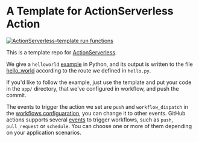 # A Template for ActionServerless Action

[![ActionServerless-template run functions](https://github.com/gitx-io/ActionServerless-template/workflows/Run%20functions/badge.svg)](https://github.com/gitx-io/ActionServerless-template/blob/master/.github/workflows/run_funcs.yml)

This is a template repo for [ActionServerless](https://github.com/gitx-io/ActionServerless).

We give a `helloworld` [example](https://github.com/gitx-io/ActionServerless-template/blob/master/app/hello.py) in Python, and its output is written to the file [hello_world](https://github.com/gitx-io/ActionServerless-template/blob/master/app/hello_world) according to the route we defined in `hello.py`.

If you'd like to follow the example, just use the template and put your code in the `app/` directory, that we've configured in workflow, and push the commit.

The events to trigger the action we set are `push` and `workflow_dispatch` in the [workflows configuaration](https://github.com/gitx-io/ActionServerless-template/blob/master/.github/workflows/run_funcs.yml#L3), you can change it to other events. GitHub actions supports several [events](https://docs.github.com/en/actions/reference/events-that-trigger-workflows) to trigger workflows, such as `push`, `pull_request` or `schedule`. You can choose one or more of them depending on your application scenarios.

